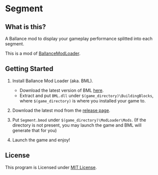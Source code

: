 # Segment

## What is this?
A Ballance mod to display your gameplay performance splitted into each segment.

This is a mod of [BallanceModLoader](https://github.com/Gamepiaynmo/BallanceModLoader).

## Getting Started

1. Install Ballance Mod Loader (aka. BML).
    - Download the latest version of BML [here](https://github.com/Gamepiaynmo/BallanceModLoader/releases).
    - Extract and put `BML.dll` under `$(game_directory)\BuildingBlocks`, where `$(game_directory)` is where you installed your game to.
1. Download the latest mod from the [release page](https://github.com/Swung0x48/Segment/releases).

3. Put `Segment.bmod` under `$(game_directory)\ModLoader\Mods`. (If the directory is not present, you may launch the game and BML will generate that for you)

4. Launch the game and enjoy!

## License

This program is Licensed under [MIT License](https://github.com/Swung0x48/Segment/blob/master/LICENSE).